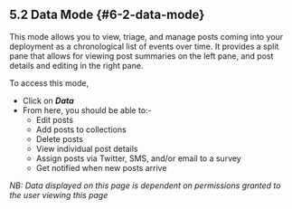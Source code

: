 ## 5.2 Data Mode {#6-2-data-mode}

This mode allows you to view, triage, and manage posts coming into your deployment as a chronological list of events over time. It provides a split pane that allows for viewing post summaries on the left pane, and post details and editing in the right pane. 

To access this mode,

* Click on _**Data**_
* From here, you should be able to:-
  * Edit posts
  * Add posts to collections
  * Delete posts
  * View individual post details
  * Assign posts via Twitter, SMS, and/or email to a survey
  * Get notified when new posts arrive

_NB: Data displayed on this page is dependent on permissions granted to the user viewing this page_

